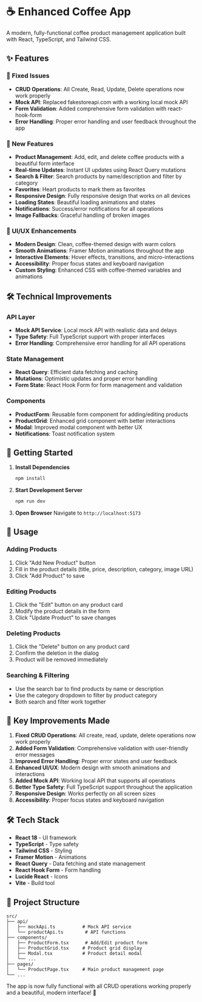 # ☕ Enhanced Coffee App

A modern, fully-functional coffee product management application built with React, TypeScript, and Tailwind CSS.

## ✨ Features

### 🔧 Fixed Issues

- **CRUD Operations**: All Create, Read, Update, Delete operations now work properly
- **Mock API**: Replaced fakestoreapi.com with a working local mock API
- **Form Validation**: Added comprehensive form validation with react-hook-form
- **Error Handling**: Proper error handling and user feedback throughout the app

### 🚀 New Features

- **Product Management**: Add, edit, and delete coffee products with a beautiful form interface
- **Real-time Updates**: Instant UI updates using React Query mutations
- **Search & Filter**: Search products by name/description and filter by category
- **Favorites**: Heart products to mark them as favorites
- **Responsive Design**: Fully responsive design that works on all devices
- **Loading States**: Beautiful loading animations and states
- **Notifications**: Success/error notifications for all operations
- **Image Fallbacks**: Graceful handling of broken images

### 🎨 UI/UX Enhancements

- **Modern Design**: Clean, coffee-themed design with warm colors
- **Smooth Animations**: Framer Motion animations throughout the app
- **Interactive Elements**: Hover effects, transitions, and micro-interactions
- **Accessibility**: Proper focus states and keyboard navigation
- **Custom Styling**: Enhanced CSS with coffee-themed variables and animations

## 🛠️ Technical Improvements

### API Layer

- **Mock API Service**: Local mock API with realistic data and delays
- **Type Safety**: Full TypeScript support with proper interfaces
- **Error Handling**: Comprehensive error handling for all API operations

### State Management

- **React Query**: Efficient data fetching and caching
- **Mutations**: Optimistic updates and proper error handling
- **Form State**: React Hook Form for form management and validation

### Components

- **ProductForm**: Reusable form component for adding/editing products
- **ProductGrid**: Enhanced grid component with better interactions
- **Modal**: Improved modal component with better UX
- **Notifications**: Toast notification system

## 🚀 Getting Started

1. **Install Dependencies**

   ```bash
   npm install
   ```

2. **Start Development Server**

   ```bash
   npm run dev
   ```

3. **Open Browser**
   Navigate to `http://localhost:5173`

## 📱 Usage

### Adding Products

1. Click "Add New Product" button
2. Fill in the product details (title, price, description, category, image URL)
3. Click "Add Product" to save

### Editing Products

1. Click the "Edit" button on any product card
2. Modify the product details in the form
3. Click "Update Product" to save changes

### Deleting Products

1. Click the "Delete" button on any product card
2. Confirm the deletion in the dialog
3. Product will be removed immediately

### Searching & Filtering

- Use the search bar to find products by name or description
- Use the category dropdown to filter by product category
- Both search and filter work together

## 🎯 Key Improvements Made

1. **Fixed CRUD Operations**: All create, read, update, delete operations now work properly
2. **Added Form Validation**: Comprehensive validation with user-friendly error messages
3. **Improved Error Handling**: Proper error states and user feedback
4. **Enhanced UI/UX**: Modern design with smooth animations and interactions
5. **Added Mock API**: Working local API that supports all operations
6. **Better Type Safety**: Full TypeScript support throughout the application
7. **Responsive Design**: Works perfectly on all screen sizes
8. **Accessibility**: Proper focus states and keyboard navigation

## 🛠️ Tech Stack

- **React 18** - UI framework
- **TypeScript** - Type safety
- **Tailwind CSS** - Styling
- **Framer Motion** - Animations
- **React Query** - Data fetching and state management
- **React Hook Form** - Form handling
- **Lucide React** - Icons
- **Vite** - Build tool

## 📁 Project Structure

```
src/
├── api/
│   ├── mockApi.ts          # Mock API service
│   └── productApi.ts        # API functions
├── components/
│   ├── ProductForm.tsx      # Add/Edit product form
│   ├── ProductGrid.tsx     # Product grid display
│   ├── Modal.tsx           # Product detail modal
│   └── ...
├── pages/
│   └── ProductPage.tsx     # Main product management page
└── ...
```

The app is now fully functional with all CRUD operations working properly and a beautiful, modern interface! 🎉
